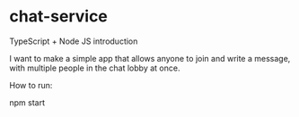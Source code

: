# chat-service
TypeScript + Node JS introduction


I want to make a simple app that allows anyone to join and write a message, with multiple people in the chat lobby at once.


How to run:

npm start
